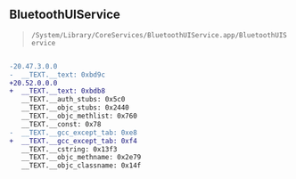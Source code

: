 ## BluetoothUIService

> `/System/Library/CoreServices/BluetoothUIService.app/BluetoothUIService`

```diff

-20.47.3.0.0
-  __TEXT.__text: 0xbd9c
+20.52.0.0.0
+  __TEXT.__text: 0xbdb8
   __TEXT.__auth_stubs: 0x5c0
   __TEXT.__objc_stubs: 0x2440
   __TEXT.__objc_methlist: 0x760
   __TEXT.__const: 0x78
-  __TEXT.__gcc_except_tab: 0xe8
+  __TEXT.__gcc_except_tab: 0xf4
   __TEXT.__cstring: 0x13f3
   __TEXT.__objc_methname: 0x2e79
   __TEXT.__objc_classname: 0x14f

```
